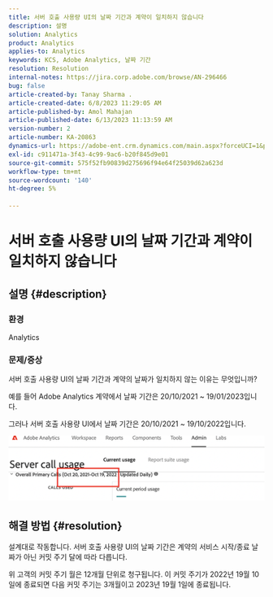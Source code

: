 ```yaml
---
title: 서버 호출 사용량 UI의 날짜 기간과 계약이 일치하지 않습니다
description: 설명
solution: Analytics
product: Analytics
applies-to: Analytics
keywords: KCS, Adobe Analytics, 날짜 기간
resolution: Resolution
internal-notes: https://jira.corp.adobe.com/browse/AN-296466
bug: false
article-created-by: Tanay Sharma .
article-created-date: 6/8/2023 11:29:05 AM
article-published-by: Amol Mahajan
article-published-date: 6/13/2023 11:13:59 AM
version-number: 2
article-number: KA-20863
dynamics-url: https://adobe-ent.crm.dynamics.com/main.aspx?forceUCI=1&pagetype=entityrecord&etn=knowledgearticle&id=718f0faa-ef05-ee11-8f6e-6045bd006b3d
exl-id: c911471a-3f43-4c99-9ac6-b20f845d9e01
source-git-commit: 575f52fb90839d275696f94e64f25039d62a623d
workflow-type: tm+mt
source-wordcount: '140'
ht-degree: 5%

---
```


# 서버 호출 사용량 UI의 날짜 기간과 계약이 일치하지 않습니다

## 설명 {#description}


### <b>환경</b>

Analytics

### <b>문제/증상</b>

서버 호출 사용량 UI의 날짜 기간과 계약의 날짜가 일치하지 않는 이유는 무엇입니까?

예를 들어 Adobe Analytics 계약에서 날짜 기간은 20/10/2021 ~ 19/01/2023입니다.


그러나 서버 호출 사용량 UI에서 날짜 기간은 20/10/2021 ~ 19/10/2022입니다.


<b>![](assets/___728f0faa-ef05-ee11-8f6e-6045bd006b3d___.png)</b>

## 해결 방법 {#resolution}


설계대로 작동합니다. 서버 호출 사용량 UI의 날짜 기간은 계약의 서비스 시작/종료 날짜가 아닌 커밋 주기 달에 따라 다릅니다.

위 고객의 커밋 주기 월은 12개월 단위로 청구됩니다. 이 커밋 주기가 2022년 19월 10일에 종료되면 다음 커밋 주기는 3개월이고 2023년 19월 1일에 종료됩니다.
